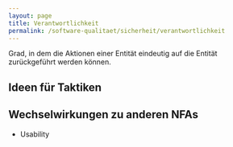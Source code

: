 ```yaml
---
layout: page
title: Verantwortlichkeit
permalink: /software-qualitaet/sicherheit/verantwortlichkeit
---
```

Grad, in dem die Aktionen einer Entität eindeutig auf die Entität zurückgeführt werden können.

## Ideen für Taktiken


## Wechselwirkungen zu anderen NFAs

* Usability